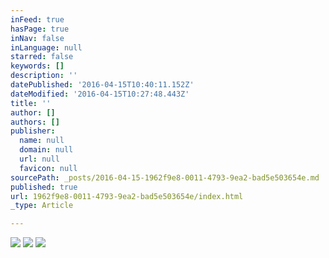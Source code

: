 ```yaml
---
inFeed: true
hasPage: true
inNav: false
inLanguage: null
starred: false
keywords: []
description: ''
datePublished: '2016-04-15T10:40:11.152Z'
dateModified: '2016-04-15T10:27:48.443Z'
title: ''
author: []
authors: []
publisher:
  name: null
  domain: null
  url: null
  favicon: null
sourcePath: _posts/2016-04-15-1962f9e8-0011-4793-9ea2-bad5e503654e.md
published: true
url: 1962f9e8-0011-4793-9ea2-bad5e503654e/index.html
_type: Article

---
```

![](https://the-grid-user-content.s3-us-west-2.amazonaws.com/c0a89022-7aeb-4251-a6f4-e424d8f5d05c.jpg)
![](https://the-grid-user-content.s3-us-west-2.amazonaws.com/ee2bab8d-0397-4056-8bac-6f32a4740a51.jpg)
![](https://the-grid-user-content.s3-us-west-2.amazonaws.com/0b4d3c59-6032-4ed4-a835-99e67601d66c.jpg)